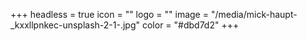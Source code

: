 +++
headless = true
icon = ""
logo = ""
image = "/media/mick-haupt-_kxxllpnkec-unsplash-2-1-.jpg"
color = "#dbd7d2"
+++
